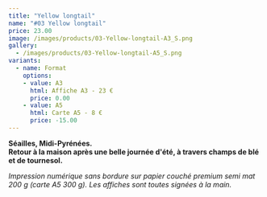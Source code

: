 ```yaml
---
title: "Yellow longtail"
name: "#03 Yellow longtail"
price: 23.00
image: /images/products/03-Yellow-longtail-A3_S.png
gallery:
  - /images/products/03-Yellow-longtail-A5_S.png
variants:
  - name: Format
    options:
    - value: A3
      html: Affiche A3 - 23 €
      price: 0.00
    - value: A5
      html: Carte A5 - 8 €
      price: -15.00
---
```

__Séailles, Midi-Pyrénées.  
Retour à la maison après une belle journée d'été, à travers champs de blé et de tournesol.__

_Impression numérique sans bordure sur papier couché premium semi mat 200 g (carte A5 300 g). Les affiches sont toutes signées à la main._
